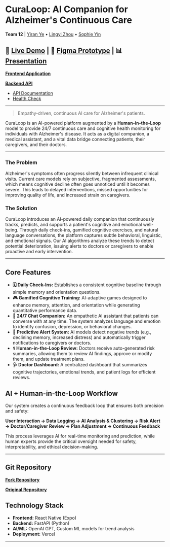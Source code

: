 # CuraLoop: AI Companion for Alzheimer's Continuous Care

**Team 12** | [Yiran Ye](https://github.com/IreneYe08) • [Lingyi Zhou](https://github.com/reatured) • [Sophie Yin](https://github.com/sophie-fc-yin)

## 🚀 [Live Demo](https://chatbot-app-three-beta.vercel.app/) | 🎨 [Figma Prototype](https://www.figma.com/proto/XGro7XTeI2EzELNBFHtxxY/CureLoop?page-id=2%3A62890&node-id=26-47618&viewport=30%2C59%2C0.68&t=PDfkUrLqbO3Vky0e-1&scaling=scale-down&content-scaling=fixed&starting-point-node-id=26%3A47618) | 📊 [Presentation](https://docs.google.com/presentation/d/1qPf1uS1MDLKFYb0oUSKL2o60Z8AA-5RfOHpdXbYuUfU/edit?usp=sharing)

**[Frontend Application](https://chatbot-app-three-beta.vercel.app/)**

**[Backend API](https://curaloop-backend-gdy23nv13-reatureds-projects.vercel.app)**
- [API Documentation](https://curaloop-backend-gdy23nv13-reatureds-projects.vercel.app/docs)
- [Health Check](https://curaloop-backend-gdy23nv13-reatureds-projects.vercel.app/health)

---

> Empathy-driven, continuous AI care for Alzheimer's patients.

CuraLoop is an AI-powered platform augmented by a **Human-in-the-Loop** model to provide 24/7 continuous care and cognitive health monitoring for individuals with Alzheimer's disease. It acts as a digital companion, a medical assistant, and a vital data bridge connecting patients, their caregivers, and their doctors.

---

### The Problem

Alzheimer's symptoms often progress silently between infrequent clinical visits. Current care models rely on subjective, fragmented assessments, which means cognitive decline often goes unnoticed until it becomes severe. This leads to delayed interventions, missed opportunities for improving quality of life, and increased strain on caregivers.

### The Solution

CuraLoop introduces an AI-powered daily companion that continuously tracks, predicts, and supports a patient's cognitive and emotional well-being. Through daily check-ins, gamified cognitive exercises, and natural language conversations, the platform captures subtle behavioral, linguistic, and emotional signals. Our AI algorithms analyze these trends to detect potential deterioration, issuing alerts to doctors or caregivers to enable proactive and early intervention.

---

## Core Features

*   **🗓️ Daily Check-Ins:** Establishes a consistent cognitive baseline through simple memory and orientation questions.
*   **🎮 Gamified Cognitive Training:** AI-adaptive games designed to enhance memory, attention, and orientation while generating quantitative performance data.
*   **💬 24/7 Chat Companion:** An empathetic AI assistant that patients can converse with at any time. The system analyzes language and emotion to identify confusion, depression, or behavioral changes.
*   **🔔 Predictive Alert System:** AI models detect negative trends (e.g., declining memory, increased distress) and automatically trigger notifications to caregivers or doctors.
*   **⚕️ Human-in-the-Loop Review:** Doctors receive auto-generated risk summaries, allowing them to review AI findings, approve or modify them, and update treatment plans.
*   **🩺 Doctor Dashboard:** A centralized dashboard that summarizes cognitive trajectories, emotional trends, and patient logs for efficient reviews.

## AI + Human-in-the-Loop Workflow

Our system creates a continuous feedback loop that ensures both precision and safety:

**User Interaction → Data Logging → AI Analysis & Clustering → Risk Alert → Doctor/Caregiver Review → Plan Adjustment → Continuous Feedback**

This process leverages AI for real-time monitoring and prediction, while human experts provide the critical oversight needed for safety, interpretability, and ethical decision-making.

---

## Git Repository

**[Fork Repository](https://github.com/reatured/Oct-4-Hackathon-2025-)**

**[Original Repository](https://github.com/SeattleDataAI-Hackathon/Oct-4-Hackathon-2025-)**

## Technology Stack

- **Frontend:** React Native (Expo)
- **Backend:** FastAPI (Python)
- **AI/ML:** OpenAI GPT, Custom ML models for trend analysis
- **Deployment:** Vercel

---

